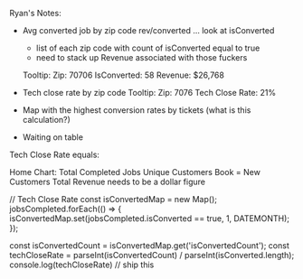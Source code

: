 Ryan's Notes:

- Avg converted job by zip code rev/converted ... look at isConverted
    - list of each zip code with count of isConverted equal to true
    - need to stack up Revenue associated with those fuckers 

    Tooltip:
    Zip: 70706
    IsConverted: 58
    Revenue: $26,768

- Tech close rate by zip code
    Tooltip:
    Zip: 7076
    Tech Close Rate: 21%

- Map with the highest conversion rates by tickets (what is this calculation?)
- Waiting on table


Tech Close Rate equals: 

Home Chart:
Total Completed Jobs
Unique Customers Book = New Customers
Total Revenue needs to be a dollar figure



// Tech Close Rate
const isConvertedMap = new Map();
jobsCompleted.forEach(() => {
	isConvertedMap.set(jobsCompleted.isConverted == true, 1, DATEMONTH);
});

const isConvertedCount = isConvertedMap.get('isConvertedCount');
const techCloseRate = parseInt(isConvertedCount) / parseInt(isConverted.length);
console.log(techCloseRate) // ship this